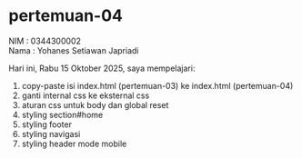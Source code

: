 # pertemuan-04

NIM : 0344300002<br>
Nama : Yohanes Setiawan Japriadi<br>

Hari ini, Rabu 15 Oktober 2025, saya mempelajari:
<ol>
  <li>copy-paste isi index.html (pertemuan-03) ke index.html (pertemuan-04)</li>
  <li>ganti internal css ke eksternal css</li>
  <li>aturan css untuk body dan global reset</li>
  <li>styling section#home</li>
  <li>styling footer</li>
  <li>styling navigasi</li>
  <li>styling header mode mobile</li>
</ol>